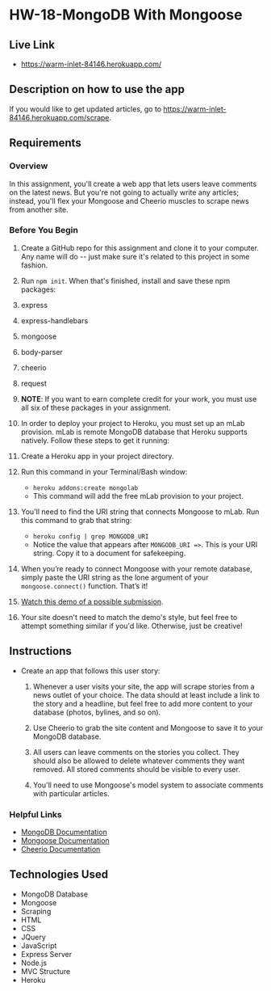 # HW-18-MongoDB With Mongoose

## Live Link
 - https://warm-inlet-84146.herokuapp.com/

## Description on how to use the app

If you would like to get updated articles, go to https://warm-inlet-84146.herokuapp.com/scrape. 

## Requirements


### Overview

In this assignment, you'll create a web app that lets users leave comments on the latest news. But you're not going to actually write any articles; instead, you'll flex your Mongoose and Cheerio muscles to scrape news from another site.

### Before You Begin

1. Create a GitHub repo for this assignment and clone it to your computer. Any name will do -- just make sure it's related to this project in some fashion.

2. Run `npm init`. When that's finished, install and save these npm packages:
3. express
4. express-handlebars
5. mongoose
6. body-parser
7. cheerio
8. request
9. **NOTE**: If you want to earn complete credit for your work, you must use all six of these packages in your assignment.

10. In order to deploy your project to Heroku, you must set up an mLab provision. mLab is remote MongoDB database that Heroku supports natively. Follow these steps to get it running:
11. Create a Heroku app in your project directory. 
12. Run this command in your Terminal/Bash window: 
    * `heroku addons:create mongolab`
    * This command will add the free mLab provision to your project.
13. You'll need to find the URI string that connects Mongoose to mLab. Run this command to grab that string: 
    * `heroku config | grep MONGODB_URI`
    * Notice the value that appears after `MONGODB_URI =>`. This is your URI string. Copy it to a document for safekeeping.
14. When you’re ready to connect Mongoose with your remote database, simply paste the URI string as the lone argument of your `mongoose.connect()` function. That’s it!

15. [Watch this demo of a possible submission](Week-18-Homework-Video.mov). 
16. Your site doesn't need to match the demo's style, but feel free to attempt something similar if you'd like. Otherwise, just be creative!

## Instructions

* Create an app that follows this user story:

  1. Whenever a user visits your site, the app will scrape stories from a news outlet of your choice. The data should at least include a link to the story and a headline, but feel free to add more content to your database (photos, bylines, and so on).
  2. Use Cheerio to grab the site content and Mongoose to save it to your MongoDB database. 

  3. All users can leave comments on the stories you collect. They should also be allowed to delete whatever comments they want removed. All stored comments should be visible to every user.
  4. You'll need to use Mongoose's model system to associate comments with particular articles. 

### Helpful Links

* [MongoDB Documentation](https://docs.mongodb.com/manual/)
* [Mongoose Documentation](http://mongoosejs.com/docs/api.html)
* [Cheerio Documentation](https://github.com/cheeriojs/cheerio)


## Technologies Used

- MongoDB Database
- Mongoose
- Scraping
- HTML
- CSS
- JQuery
- JavaScript
- Express Server
- Node.js
- MVC Structure
- Heroku
